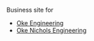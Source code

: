 Business site for 

- [Oke Engineering](http://oke.engineering)
- [Oke Nichols Engineering](http://okenichols.com)
